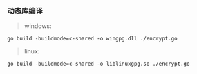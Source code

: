 ### 动态库编译
> windows:
>
`go build -buildmode=c-shared -o wingpg.dll ./encrypt.go`

> linux:
>
`go build -buildmode=c-shared -o liblinuxgpg.so ./encrypt.go`
